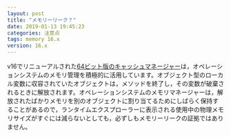 ```yaml
---
layout: post
title: "メモリーリーク？"
date: 2019-01-13 19:45:23
categories: 注意点 
tags: memory 16.x
version: 16.x
---
```


v16でリニューアルされた[64ビット版のキャッシュマネージャー](https://doc.4d.com/4Dv16/4D/16.4/Cache-Management.201-3977946.ja.html)は，オペレーションシステムのメモリ管理を積極的に活用しています。オブジェクト型のローカル変数に収容されていたオブジェクトは，メソッドを終了し，その変数が破棄されるときに解放されます。オペレーションシステムのメモリマネージャーは，解放されたばかりメモリを別のオブジェクトに割り当てるためにしばらく保持することがあるので，ランタイムエクスプローラーに表示される使用中の物理メモリサイズがすぐには減らないとしても，必ずしもメモリーリークの証拠ではありません。
